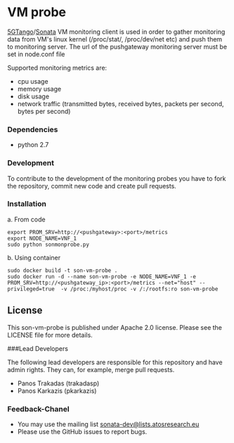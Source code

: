 # VM probe 
[5GTango](http://5gtango.eu)/[Sonata](http://sonata-nfv.eu) VM monitoring client is used in order to gather monitoring data from VM's linux kernel (/proc/stat/, /proc/dev/net etc) and push them to monitoring server. 
The url of the pushgateway monitoring server must be set in node.conf file 

Supported monitoring metrics are:
 * cpu usage
 * memory usage
 * disk usage 
 * network traffic (transmitted bytes, received bytes, packets per second, bytes per second)

### Dependencies
 * python 2.7
 
 
### Development
To contribute to the development of the monitoring probes you have to fork the repository, commit new code and create pull requests.


### Installation
a. From code
```
export PROM_SRV=http://<pushgateway>:<port>/metrics
export NODE_NAME=VNF_1
sudo python sonmonprobe.py
```

b. Using container
```
sudo docker build -t son-vm-probe .
sudo docker run -d --name son-vm-probe -e NODE_NAME=VNF_1 -e PROM_SRV=http://<pushgateway_ip>:<port>/metrics --net="host" --privileged=true  -v /proc:/myhost/proc -v /:/rootfs:ro son-vm-probe
```


## License

This son-vm-probe is published under Apache 2.0 license. Please see the LICENSE file for more details.

###Lead Developers

The following lead developers are responsible for this repository and have admin rights. They can, for example, merge pull requests.

 * Panos Trakadas  (trakadasp)
 * Panos Karkazis  (pkarkazis)

### Feedback-Chanel

* You may use the mailing list sonata-dev@lists.atosresearch.eu
* Please use the GitHub issues to report bugs.
